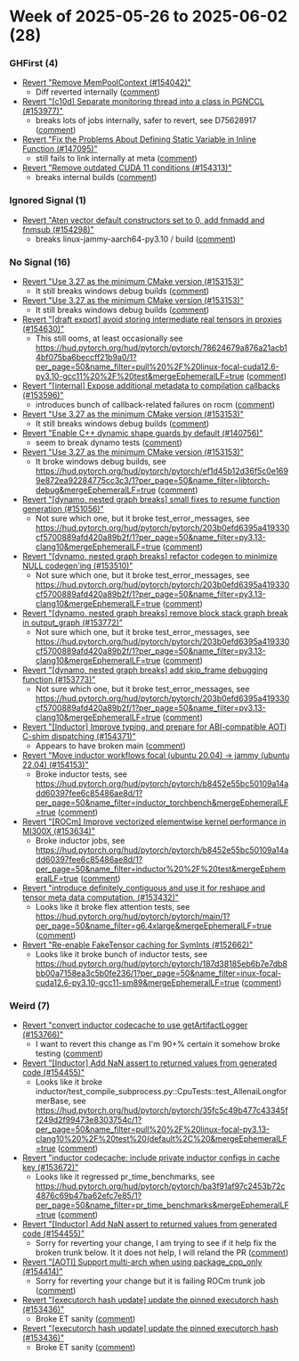 # Week of 2025-05-26 to 2025-06-02 (28)

### GHFirst (4)

- [Revert "Remove MemPoolContext  (#154042)"](https://github.com/pytorch/pytorch/commit/d173ba5a7566a867677442c788a72c9bddaf7c99)
  - Diff reverted internally ([comment](https://github.com/pytorch/pytorch/pull/154042#issuecomment-2921401100))
- [Revert "[c10d] Separate monitoring thread into a class in PGNCCL (#153977)"](https://github.com/pytorch/pytorch/commit/852b99eba08c563c8c7e94ed81d13d9167280fa5)
  - breaks lots of jobs internally, safer to revert, see D75628917 ([comment](https://github.com/pytorch/pytorch/pull/153977#issuecomment-2921146129))
- [Revert "Fix the Problems About Defining Static Variable in Inline Function (#147095)"](https://github.com/pytorch/pytorch/commit/d4ab8e74f36f6be9b42ecd1bed24bdd6e8d9f05f)
  - still fails to link internally at meta ([comment](https://github.com/pytorch/pytorch/pull/147095#issuecomment-2917221575))
- [Revert "Remove outdated CUDA 11 conditions (#154313)"](https://github.com/pytorch/pytorch/commit/241f8dc84df2dd2e313eaef4314c2e37e34e0f76)
  - breaks internal builds ([comment](https://github.com/pytorch/pytorch/pull/154313#issuecomment-2914230005))

### Ignored Signal (1)

- [Revert "Aten vector default constructors set to 0, add fnmadd and fnmsub (#154298)"](https://github.com/pytorch/pytorch/commit/3e71016459f3469318294bc6f70c9985b241de1f)
  - breaks linux-jammy-aarch64-py3.10 / build ([comment](https://github.com/pytorch/pytorch/pull/154298#issuecomment-2923966688))

### No Signal (16)

- [Revert "Use 3.27 as the minimum CMake version (#153153)"](https://github.com/pytorch/pytorch/commit/bd10ea4e6cbabf463ddf64dd1d16b64f4400f42d)
  - It still breaks windows debug builds ([comment](https://github.com/pytorch/pytorch/pull/153153#issuecomment-2923997777))
- [Revert "Use 3.27 as the minimum CMake version (#153153)"](https://github.com/pytorch/pytorch/commit/108422ac2687a48b8d59bf5ef9aff77ed4244034)
  - It still breaks windows debug builds ([comment](https://github.com/pytorch/pytorch/pull/153153#issuecomment-2923785799))
- [Revert "[draft export] avoid storing intermediate real tensors in proxies (#154630)"](https://github.com/pytorch/pytorch/commit/0fab32290a46b3b3a66d018f20e1979acdd02e90)
  - This still ooms, at least occasionally see https://hud.pytorch.org/hud/pytorch/pytorch/78624679a876a21acb14bf075ba6beccff21b9a0/1?per_page=50&name_filter=pull%20%2F%20linux-focal-cuda12.6-py3.10-gcc11%20%2F%20test&mergeEphemeralLF=true ([comment](https://github.com/pytorch/pytorch/pull/154630#issuecomment-2923759745))
- [Revert "[internal] Expose additional metadata to compilation callbacks (#153596)"](https://github.com/pytorch/pytorch/commit/35fc5c49b477c43345ff249d2f99473e8303754c)
  - introduces bunch of callback-related failures on rocm ([comment](https://github.com/pytorch/pytorch/pull/153596#issuecomment-2923139061))
- [Revert "Use 3.27 as the minimum CMake version (#153153)"](https://github.com/pytorch/pytorch/commit/7e8532077f8c3d2b9ef098d7db8ddebe80912c3d)
  - It still breaks windows debug builds ([comment](https://github.com/pytorch/pytorch/pull/153153#issuecomment-2922369830))
- [Revert "Enable C++ dynamic shape guards by default (#140756)"](https://github.com/pytorch/pytorch/commit/ba51f4876d88bccf104da613ee2687201e230b47)
  - seem to break dynamo tests ([comment](https://github.com/pytorch/pytorch/pull/140756#issuecomment-2921151663))
- [Revert "Use 3.27 as the minimum CMake version (#153153)"](https://github.com/pytorch/pytorch/commit/53b0f6f5436e1c716e97d6094a708b66e2ce0f9f)
  - It broke windows debug builds, see https://hud.pytorch.org/hud/pytorch/pytorch/ef1d45b12d36f5c0e1699e872ea92284775cc3c3/1?per_page=50&name_filter=libtorch-debug&mergeEphemeralLF=true ([comment](https://github.com/pytorch/pytorch/pull/153153#issuecomment-2919897160))
- [Revert "[dynamo, nested graph breaks] small fixes to resume function generation (#151056)"](https://github.com/pytorch/pytorch/commit/a75e3a02be0f91e7f80e0b79e2446b7f56a4389b)
  - Not sure which one, but it broke test_error_messages, see https://hud.pytorch.org/hud/pytorch/pytorch/203b0efd6395a419330cf5700889afd420a89b2f/1?per_page=50&name_filter=py3.13-clang10&mergeEphemeralLF=true ([comment](https://github.com/pytorch/pytorch/pull/151056#issuecomment-2916437433))
- [Revert "[dynamo, nested graph breaks] refactor codegen to minimize NULL codegen'ing (#153510)"](https://github.com/pytorch/pytorch/commit/9603d6382d6c20fb4befe306782097ed23094cee)
  - Not sure which one, but it broke test_error_messages, see https://hud.pytorch.org/hud/pytorch/pytorch/203b0efd6395a419330cf5700889afd420a89b2f/1?per_page=50&name_filter=py3.13-clang10&mergeEphemeralLF=true ([comment](https://github.com/pytorch/pytorch/pull/151056#issuecomment-2916437433))
- [Revert "[dynamo, nested graph breaks] remove block stack graph break in output_graph (#153772)"](https://github.com/pytorch/pytorch/commit/5fd7004dc9a524b9675681768ce8bc8ee0480d0b)
  - Not sure which one, but it broke test_error_messages, see https://hud.pytorch.org/hud/pytorch/pytorch/203b0efd6395a419330cf5700889afd420a89b2f/1?per_page=50&name_filter=py3.13-clang10&mergeEphemeralLF=true ([comment](https://github.com/pytorch/pytorch/pull/151056#issuecomment-2916437433))
- [Revert "[dynamo, nested graph breaks] add skip_frame debugging function (#153773)"](https://github.com/pytorch/pytorch/commit/e86439ed5be3c5c32657033feeb09f8ca4f8966f)
  - Not sure which one, but it broke test_error_messages, see https://hud.pytorch.org/hud/pytorch/pytorch/203b0efd6395a419330cf5700889afd420a89b2f/1?per_page=50&name_filter=py3.13-clang10&mergeEphemeralLF=true ([comment](https://github.com/pytorch/pytorch/pull/151056#issuecomment-2916437433))
- [Revert "[Inductor] Improve typing, and prepare for ABI-compatible AOTI C-shim dispatching (#154371)"](https://github.com/pytorch/pytorch/commit/555fc05868032f117f82dd21acd1ce4f74bf5b16)
  - Appears to have broken main ([comment](https://github.com/pytorch/pytorch/pull/154371#issuecomment-2913975736))
- [Revert "Move inductor workflows focal (ubuntu 20.04) -> jammy (ubuntu 22.04) (#154153)"](https://github.com/pytorch/pytorch/commit/fa6ca59079c1312acbaed299b9886e867f015d62)
  - Broke inductor tests, see https://hud.pytorch.org/hud/pytorch/pytorch/b8452e55bc50109a14add60397fee6c85486ae8d/1?per_page=50&name_filter=inductor_torchbench&mergeEphemeralLF=true ([comment](https://github.com/pytorch/pytorch/pull/154153#issuecomment-2913738047))
- [Revert "[ROCm] Improve vectorized elementwise kernel performance in MI300X (#153634)"](https://github.com/pytorch/pytorch/commit/8c0f07f9449a4ee076a852f60a220aee4efd207d)
  - Broke inductor jobs, see https://hud.pytorch.org/hud/pytorch/pytorch/b8452e55bc50109a14add60397fee6c85486ae8d/1?per_page=50&name_filter=inductor%20%2F%20test&mergeEphemeralLF=true ([comment](https://github.com/pytorch/pytorch/pull/153634#issuecomment-2913619071))
- [Revert "introduce definitely_contiguous  and use it for reshape and tensor meta data computation.  (#153432)"](https://github.com/pytorch/pytorch/commit/11a51a11afb41dec3996a4d1fb94975a16e2e9dc)
  - Looks like it broke flex attention tests, see https://hud.pytorch.org/hud/pytorch/pytorch/main/1?per_page=50&name_filter=g6.4xlarge&mergeEphemeralLF=true ([comment](https://github.com/pytorch/pytorch/pull/153432#issuecomment-2912562570))
- [Revert "Re-enable FakeTensor caching for SymInts (#152662)"](https://github.com/pytorch/pytorch/commit/3f64502c98428df08841f7f31b06a408d52610e9)
  - Looks like it broke bunch of inductor tests, see https://hud.pytorch.org/hud/pytorch/pytorch/187d38185eb6b7e7db8bb00a7158ea3c5b0fe236/1?per_page=50&name_filter=inux-focal-cuda12.6-py3.10-gcc11-sm89&mergeEphemeralLF=true ([comment](https://github.com/pytorch/pytorch/pull/152662#issuecomment-2910293593))

### Weird (7)

- [Revert "convert inductor codecache to use getArtifactLogger (#153766)"](https://github.com/pytorch/pytorch/commit/1193bf085574f5f0836b6ca7d84e3c8cb1f2d0c3)
  - I want to revert this change as I'm 90+% certain it somehow broke testing ([comment](https://github.com/pytorch/pytorch/pull/153766#issuecomment-2923620806))
- [Revert "[Inductor] Add NaN assert to returned values from generated code (#154455)"](https://github.com/pytorch/pytorch/commit/fb67fa996808bac0a941bda7973e1c8aea1888ae)
  - Looks like it broke inductor/test_compile_subprocess.py::CpuTests::test_AllenaiLongformerBase, see https://hud.pytorch.org/hud/pytorch/pytorch/35fc5c49b477c43345ff249d2f99473e8303754c/1?per_page=50&name_filter=pull%20%2F%20linux-focal-py3.13-clang10%20%2F%20test%20(default%2C%20&mergeEphemeralLF=true ([comment](https://github.com/pytorch/pytorch/pull/154455#issuecomment-2923154249))
- [Revert "inductor codecache: include private inductor configs in cache key (#153672)"](https://github.com/pytorch/pytorch/commit/31f95b5d2e83278ce5f54bf53daba89bfcf7f35b)
  - Looks like it regressed pr_time_benchmarks, see https://hud.pytorch.org/hud/pytorch/pytorch/ba3f91af97c2453b72c4876c69b47ba62efc7e85/1?per_page=50&name_filter=pr_time_benchmarks&mergeEphemeralLF=true ([comment](https://github.com/pytorch/pytorch/pull/153672#issuecomment-2922759739))
- [Revert "[Inductor] Add NaN assert to returned values from generated code (#154455)"](https://github.com/pytorch/pytorch/commit/639f459cb6bf5cb208786171bdaa9a7b1ae1fc17)
  - Sorry for reverting your change, I am trying to see if it help fix the broken trunk below.  It it does not help, I will reland the PR ([comment](https://github.com/pytorch/pytorch/pull/154455#issuecomment-2921562089))
- [Revert "[AOTI] Support multi-arch when using package_cpp_only (#154414)"](https://github.com/pytorch/pytorch/commit/fdc339003b78eb4ce13c8e88597a89b199b6dcb7)
  - Sorry for reverting your change but it is failing ROCm trunk job ([comment](https://github.com/pytorch/pytorch/pull/154414#issuecomment-2915597821))
- [Revert "[executorch hash update] update the pinned executorch hash (#153436)"](https://github.com/pytorch/pytorch/commit/ef6306e1c6c934ef4d79f18b5808065c32964550)
  - Broke ET sanity ([comment](https://github.com/pytorch/pytorch/pull/153436#issuecomment-2911206795))
- [Revert "[executorch hash update] update the pinned executorch hash (#153436)"](https://github.com/pytorch/pytorch/commit/b643076e4e0bbeb51b1d5374d4567ff62b124740)
  - Broke ET sanity ([comment](https://github.com/pytorch/pytorch/pull/153436#issuecomment-2910692163))
